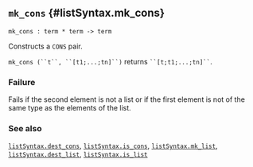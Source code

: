 ## `mk_cons` {#listSyntax.mk_cons}


```
mk_cons : term * term -> term
```



Constructs a `CONS` pair.


``` mk_cons (``t``, ``[t1;...;tn]``) ``` returns ``` ``[t;t1;...;tn]`` ```.

### Failure

Fails if the second element is not a list or if the first element is not of the same type as
the elements of the list.

### See also

[`listSyntax.dest_cons`](#listSyntax.dest_cons), [`listSyntax.is_cons`](#listSyntax.is_cons), [`listSyntax.mk_list`](#listSyntax.mk_list), [`listSyntax.dest_list`](#listSyntax.dest_list), [`listSyntax.is_list`](#listSyntax.is_list)

